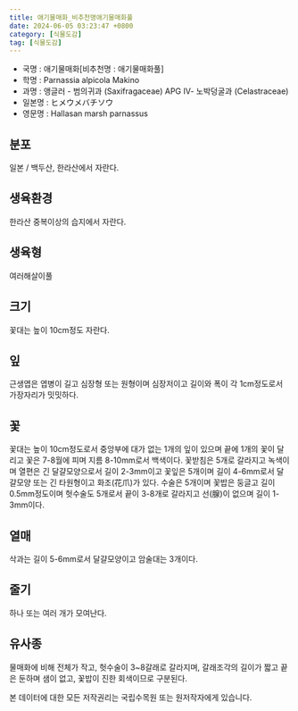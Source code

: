 ```yaml
---
title: 애기물매화_비추천명애기물매화풀
date: 2024-06-05 03:23:47 +0800
category: [식물도감]
tag: [식물도감]
---
```




- 국명 : 애기물매화[비추천명 : 애기물매화풀]
- 학명 : Parnassia alpicola Makino
- 과명 : 앵글러 - 범의귀과 (Saxifragaceae) APG Ⅳ- 노박덩굴과 (Celastraceae)
- 일본명 : ヒメウメバチソウ
- 영문명 : Hallasan marsh parnassus


## 분포
일본 / 백두산, 한라산에서 자란다.
## 생육환경
한라산 중복이상의 습지에서 자란다.
## 생육형
여러해살이풀
## 크기
꽃대는 높이 10cm정도 자란다.
## 잎
근생엽은 엽병이 길고 심장형 또는 원형이며 심장저이고 길이와 폭이 각 1cm정도로서 가장자리가 밋밋하다.
## 꽃
꽃대는 높이 10cm정도로서 중앙부에 대가 없는 1개의 잎이 있으며 끝에 1개의 꽃이 달리고 꽃은 7-8월에 피며 지름 8-10mm로서 백색이다. 꽃받침은 5개로 갈라지고 녹색이며 열편은 긴 달걀모양으로서 길이 2-3mm이고 꽃잎은 5개이며 길이 4-6mm로서 달걀모양 또는 긴 타원형이고 화조(花爪)가 있다. 수술은 5개이며 꽃밥은 둥글고 길이 0.5mm정도이며 헛수술도 5개로서 끝이 3-8개로 갈라지고 선(腺)이 없으며 길이 1-3mm이다.
## 열매
삭과는 길이 5-6mm로서 달걀모양이고 암술대는 3개이다.
## 줄기
하나 또는 여러 개가 모여난다.
## 유사종
물매화에 비해 전체가 작고, 헛수술이 3~8갈래로 갈라지며, 갈래조각의 길이가 짧고 끝은 둔하며 샘이 없고, 꽃밥이 진한 회색이므로 구분된다. 






본 데이터에 대한 모든 저작권리는 국립수목원 또는 원저작자에게 있습니다.
